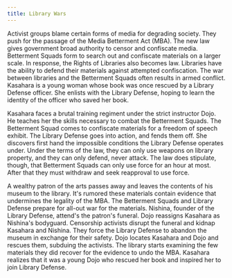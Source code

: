 ```yaml
---
title: Library Wars
---
```


Activist groups blame certain forms of media for degrading society. They push
for the passage of the Media Betterment Act (MBA). The new law gives government
broad authority to censor and confiscate media. Betterment Squads form to search
out and confiscate materials on a larger scale. In response, the Rights of
Libraries also becomes law. Libraries have the ability to defend their materials
against attempted confiscation. The war between libraries and the Betterment
Squads often results in armed conflict. Kasahara is a young woman whose book was
once rescued by a Library Defense officer. She enlists with the Library Defense,
hoping to learn the identity of the officer who saved her book.

Kasahara faces a brutal training regiment under the strict instructor Dojo. He
teaches her the skills necessary to combat the Betterment Squads. The Betterment
Squad comes to confiscate materials for a freedom of speech exhibit. The Library
Defense goes into action, and fends them off. She discovers first hand the
impossible conditions the Library Defense operates under. Under the terms of the
law, they can only use weapons on library property, and they can only defend,
never attack. The law does stipulate, though, that Betterment Squads can only
use force for an hour at most. After that they must withdraw and seek reapproval
to use force.

A wealthy patron of the arts passes away and leaves the contents of his museum
to the library. It's rumored these materials contain evidence that undermines
the legality of the MBA. The Betterment Squads and Library Defense prepare for
all-out war for the materials. Nishina, founder of the Library Defense, attend's
the patron's funeral. Dojo reassigns Kasahara as Nishina's bodyguard. Censorship
activists disrupt the funeral and kidnap Kasahara and Nishina. They force the
Library Defense to abandon the museum in exchange for their safety. Dojo locates
Kasahara and Dojo and rescues them, subduing the activists. The library starts
examining the few materials they did recover for the evidence to undo the MBA.
Kasahara realizes that it was a young Dojo who rescued her book and inspired her
to join Library Defense.
